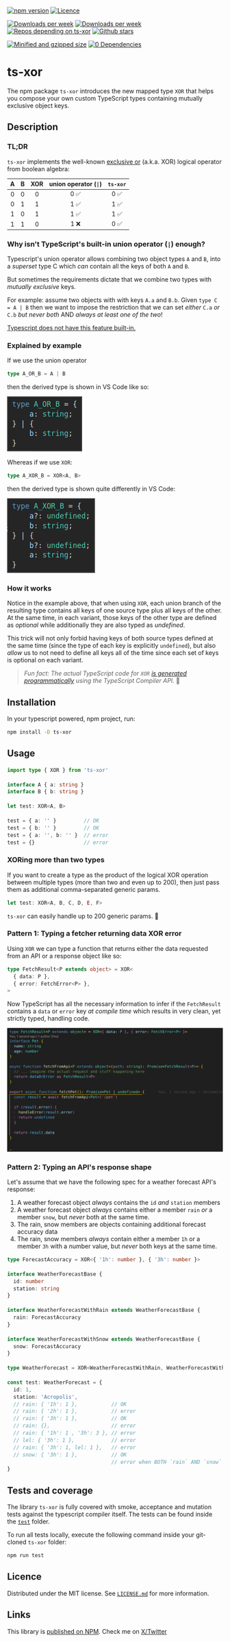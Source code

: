[![npm version](https://badgen.net/npm/v/ts-xor?color=green)](https://www.npmjs.com/package/ts-xor)
[![Licence](https://badgen.net/badge/license/MIT/green)](LICENCE.md)

[![Downloads per week](https://badgen.net/npm/dt/ts-xor?color=blue)](https://npm-stat.com/charts.html?package=ts-xor&from=2019-02-22)
[![Downloads per week](https://badgen.net/npm/dw/ts-xor?color=blue)](https://npm-stat.com/charts.html?package=ts-xor&from=2019-02-22)
[![Repos depending on ts-xor](https://badgen.net/github/dependents-repo/maninak/ts-xor?color=blue)](https://github.com/maninak/ts-xor/network/dependents)
[![Github stars](https://badgen.net/github/stars/maninak/ts-xor)](https://github.com/maninak/ts-xor/stargazers)

[![Minified and gzipped size](https://badgen.net/bundlephobia/minzip/ts-xor?color=orange)](https://bundlephobia.com/result?p=ts-xor)
[![0 Dependencies](https://badgen.net/bundlephobia/dependency-count/ts-xor?color=orange)](https://github.com/maninak/ts-xor/blob/87aa237a1b246efa4e8028d89dc7168ba4c4fd84/package.json#L30)

# ts-xor

The npm package `ts-xor` introduces the new mapped type `XOR` that helps you compose your own custom TypeScript types containing mutually exclusive object keys.

## Description

### TL;DR

`ts-xor` implements the well-known [exclusive or](https://en.wikipedia.org/wiki/Exclusive_or) (a.k.a. XOR) logical operator from boolean algebra:

| A | B | XOR | union operator (`\|`) | `ts-xor` |
| :-: | :-: | :-: | :-: | :-: |
| 0 | 0 | 0 | 0 ✅ | 0 ✅ |
| 0 | 1 | 1 | 1 ✅ | 1 ✅ |
| 1 | 0 | 1 | 1 ✅ | 1 ✅ |
| 1 | 1 | 0 | 1 ❌ | 0 ✅ |

### Why isn't TypeScript's built-in union operator (`|`) enough?

Typescript's union operator allows combining two object types `A` and `B`, into a _superset_ type C which _can_ contain all the keys of both `A` and `B`.

But sometimes the requirements dictate that we combine two types with _mutually exclusive_ keys.

For example: assume two objects with with keys `A.a` and `B.b`. Given `type C = A | B` then we want to impose the restriction that we can set _either_ `C.a` _or_ `C.b` _but never both_ AND _always at least one of the two_!

[Typescript does not have this feature built-in.](https://github.com/Microsoft/TypeScript/issues/14094)

### Explained by example

If we use the union operator

```ts
type A_OR_B = A | B
```

then the derived type is shown in VS Code like so:

![Resulting type when using the union operator](assets/A_OR_B.png)

Whereas if we use `XOR`:

```ts
type A_XOR_B = XOR<A, B>
```

then the derived type is shown quite differently in VS Code:

![Resulting type when using the XOR mapped type](assets/A_XOR_B.png)

### How it works

Notice in the example above, that when using `XOR`, each union branch of the resulting type contains all keys of one source type plus all keys of the other. At the same time, in each variant, those keys of the other type are defined as _optional_ while additionally they are also typed as _undefined_.

This trick will not only forbid having keys of both source types defined at the same time (since the type of each key is explicitly `undefined`), but also _allow_ us to not need to define all keys all of the time since each set of keys is optional on each variant.

>_Fun fact: The actual TypeScript code for `XOR` [is generated programmatically](https://github.com/maninak/ts-xor/pull/27) using the TypeScript Compiler API._ 🦾

## Installation

In your typescript powered, npm project, run:

```sh
npm install -D ts-xor
```

## Usage

```typescript
import type { XOR } from 'ts-xor'

interface A { a: string }
interface B { b: string }

let test: XOR<A, B>

test = { a: '' }         // OK
test = { b: '' }         // OK
test = { a: '', b: '' }  // error
test = {}                // error
```

### XORing more than two types

If you want to create a type as the product of the logical XOR operation between multiple types (more than two and even up to 200), then just pass them as additional comma-separated generic params.

```typescript
let test: XOR<A, B, C, D, E, F>
```

`ts-xor` can easily handle up to 200 generic params. 💯

### Pattern 1: Typing a fetcher returning data XOR error

Using `XOR` we can type a function that returns either the data requested from an API or a response object like so:

```ts
type FetchResult<P extends object> = XOR<
  { data: P },
  { error: FetchError<P> },
>
```

Now TypeScript has all the necessary information to infer if the `FetchResult` contains a `data` or `error` key _at compile time_ which results in very clean, yet strictly typed, handling code.

![data or error intellisense demo](./assets/dataOrError-intellisense.gif)

### Pattern 2: Typing an API's response shape

Let's assume that we have the following spec for a weather forecast API's response:

1. A weather forecast object _always_ contains the `id` _and_ `station` members
2. A weather forecast object _always_ contains either a member `rain` _or_ a member `snow`, but _never_ both at the same time.
3. The rain, snow members are objects containing additional forecast accuracy data
4. The rain, snow members _always_ contain either a member `1h` or a member `3h` with a number value, but _never_ both keys at the same time.

```typescript
type ForecastAccuracy = XOR<{ '1h': number }, { '3h': number }>

interface WeatherForecastBase {
  id: number
  station: string
}

interface WeatherForecastWithRain extends WeatherForecastBase {
  rain: ForecastAccuracy
}

interface WeatherForecastWithSnow extends WeatherForecastBase {
  snow: ForecastAccuracy
}

type WeatherForecast = XOR<WeatherForecastWithRain, WeatherForecastWithSnow>

const test: WeatherForecast = {
  id: 1,
  station: 'Acropolis',
  // rain: { '1h': 1 },           // OK
  // rain: { '2h': 1 },           // error
  // rain: { '3h': 1 },           // OK
  // rain: {},                    // error
  // rain: { '1h': 1 , '3h': 3 }, // error
  // lel: { '3h': 1 },            // error
  // rain: { '3h': 1, lel: 1 },   // error
  // snow: { '3h': 1 },           // OK
                                  // error when BOTH `rain` AND `snow` keys are defined at the same time
}
```

## Tests and coverage

The library `ts-xor` is fully covered with smoke, acceptance and mutation tests against the typescript compiler itself. The tests can be found inside the [`test`](https://github.com/maninak/ts-xor/tree/master/test) folder.

To run all tests locally, execute the following command inside your git-cloned `ts-xor` folder:

```sh
npm run test
```

## Licence

Distributed under the MIT license. See [`LICENSE.md`](./LICENCE.md) for more information.

## Links

This library is [published on NPM](https://www.npmjs.com/package/ts-xor).
Check me on [X/Twitter](https://twitter.com/maninak_)
